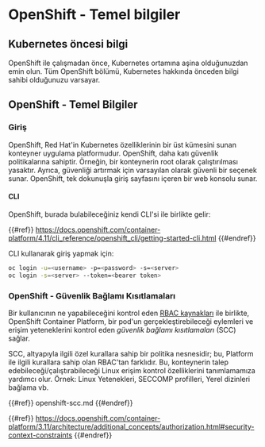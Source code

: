 # OpenShift - Temel bilgiler

## Kubernetes öncesi b**ilgi** <a href="#a94e" id="a94e"></a>

OpenShift ile çalışmadan önce, Kubernetes ortamına aşina olduğunuzdan emin olun. Tüm OpenShift bölümü, Kubernetes hakkında önceden bilgi sahibi olduğunuzu varsayar.

## OpenShift - Temel Bilgiler

### Giriş

OpenShift, Red Hat'in Kubernetes özelliklerinin bir üst kümesini sunan konteyner uygulama platformudur. OpenShift, daha katı güvenlik politikalarına sahiptir. Örneğin, bir konteynerin root olarak çalıştırılması yasaktır. Ayrıca, güvenliği artırmak için varsayılan olarak güvenli bir seçenek sunar. OpenShift, tek dokunuşla giriş sayfasını içeren bir web konsolu sunar.

#### CLI

OpenShift, burada bulabileceğiniz kendi CLI'si ile birlikte gelir:

{{#ref}}
https://docs.openshift.com/container-platform/4.11/cli_reference/openshift_cli/getting-started-cli.html
{{#endref}}

CLI kullanarak giriş yapmak için:
```bash
oc login -u=<username> -p=<password> -s=<server>
oc login -s=<server> --token=<bearer token>
```
### **OpenShift - Güvenlik Bağlamı Kısıtlamaları** <a href="#a94e" id="a94e"></a>

Bir kullanıcının ne yapabileceğini kontrol eden [RBAC kaynakları](https://docs.openshift.com/container-platform/3.11/architecture/additional_concepts/authorization.html#architecture-additional-concepts-authorization) ile birlikte, OpenShift Container Platform, bir pod'un gerçekleştirebileceği eylemleri ve erişim yeteneklerini kontrol eden _güvenlik bağlamı kısıtlamaları_ (SCC) sağlar.

SCC, altyapıyla ilgili özel kurallara sahip bir politika nesnesidir; bu, Platform ile ilgili kurallara sahip olan RBAC'tan farklıdır. Bu, konteynerin talep edebileceği/çalıştırabileceği Linux erişim kontrol özelliklerini tanımlamamıza yardımcı olur. Örnek: Linux Yetenekleri, SECCOMP profilleri, Yerel dizinleri bağlama vb.

{{#ref}}
openshift-scc.md
{{#endref}}

{{#ref}}
https://docs.openshift.com/container-platform/3.11/architecture/additional_concepts/authorization.html#security-context-constraints
{{#endref}}
